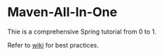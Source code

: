 # Maven-All-In-One

Thie is a comprehensive Spring tutorial from 0 to 1.

Refer to [wiki](https://github.com/YugenFring/Spring-All-In-One/wiki) for best practices.
